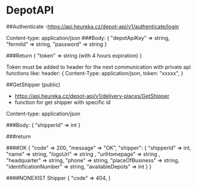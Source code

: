 # DepotAPI
##Authenticate
-https://api.heureka.cz/depot-api/v1/authenticate/login

Content-type: application/json
###Body: 
{
"depotApiKey" => string,
"fermiId" => string,
"password" => string
}

###Return
{
"token" => string (with 4 hours expiration)
}

Token must be added to header for the next communication with private api functions like:
header: 
{
  Content-Type: application/json,
  token: "xxxxx",
}

##GetShipper (public)
- https://api.heureka.cz/depot-api/v1/delivery-places/GetShipper
- function for get shipper with specific id

Content-type: application/json

###Body:
{
  "shipperId" => int
}

###return

####OK
{
  "code" => 200,
  "message" => "OK",
  "shipper": {
    "shipperId" => int,
    "name" => string,
    "logoUrl" => string ,
    "urlHomepage" => string ,
    "headquarter" => string,
    "phone" => string,
    "placeOfBusiness" => string,
    "identificationNumber" => string,
    "availableDepots" => int
  }
}

####NONEXIST Shipper
{
  "code" => 404,
}




